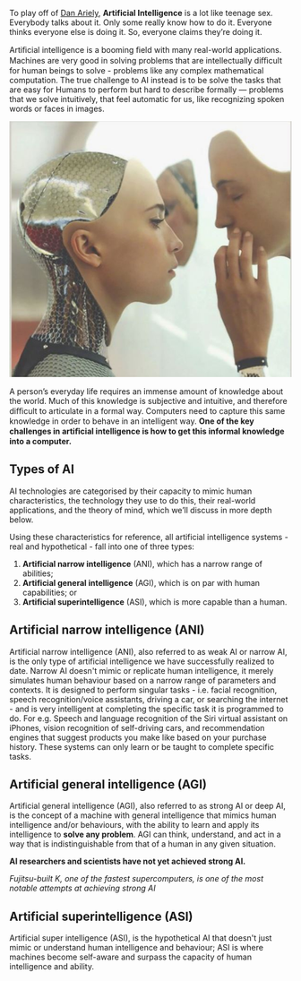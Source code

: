 To play off of [Dan Ariely](https://www.facebook.com/dan.ariely/posts/904383595868), **Artificial Intelligence** is a lot like teenage sex. Everybody talks about it. Only some really know how to do it. Everyone thinks everyone else is doing it. So, everyone claims they’re doing it.

Artiﬁcial intelligence is a booming ﬁeld with many real-world applications. Machines are very good in solving problems that are intellectually diﬃcult for human beings to solve - 
problems like any complex mathematical computation. The true challenge to AI instead is to be solve the tasks that are easy for Humans to perform but hard to describe
formally —  problems that we solve intuitively, that feel automatic for us, like recognizing spoken words or faces in images.

![Ex-Machina](/assets/img/Capture-Exmachina.JPG)

A person’s everyday life requires an immense amount of knowledge about the world. Much of this knowledge is subjective and intuitive, and therefore diﬃcult to articulate in a formal way. Computers need to capture this same knowledge in order to behave in an intelligent way. **One of the key challenges in artiﬁcial intelligence is how to get this informal knowledge into a computer.**
 
<h2 id="types- of -AI">Types of AI</h2>
 
AI technologies are categorised by their capacity to mimic human characteristics, the technology they use to do this, their real-world applications, and the theory of mind, which we’ll discuss in more depth below.

Using these characteristics for reference, all artificial intelligence systems - real and hypothetical - fall into one of three types:

1. **Artificial narrow intelligence** (ANI), which has a narrow range of abilities;
2. **Artificial general intelligence** (AGI), which is on par with human capabilities; or
3. **Artificial superintelligence** (ASI), which is more capable than a human.

## **Artificial narrow intelligence** (ANI)
Artificial narrow intelligence (ANI), also referred to as weak AI or narrow AI, is the only type of artificial intelligence we have successfully realized to date. Narrow AI doesn't mimic or replicate human intelligence, it merely simulates human behaviour based on a narrow range of parameters and contexts. It is designed to perform singular tasks - i.e. facial recognition, speech recognition/voice assistants, driving a car, or searching the internet - and is very intelligent at completing the specific task it is programmed to do.
For e.g. Speech and language recognition of the Siri virtual assistant on iPhones, vision recognition of self-driving cars, and recommendation engines that suggest products you make like based on your purchase history. These systems can only learn or be taught to complete specific tasks.

## **Artificial general intelligence** (AGI)
Artificial general intelligence (AGI), also referred to as strong AI or deep AI, is the concept of a machine with general intelligence that mimics human intelligence and/or behaviours, with the ability to learn and apply its intelligence to **solve any problem**. AGI can think, understand, and act in a way that is indistinguishable from that of a human in any given situation. 

**AI researchers and scientists have not yet achieved strong AI.**

*Fujitsu-built K, one of the fastest supercomputers, is one of the most notable attempts at achieving strong AI*

## **Artificial superintelligence** (ASI)
Artificial super intelligence (ASI), is the hypothetical AI that doesn't just mimic or understand human intelligence and behaviour; ASI is where machines become self-aware and surpass the capacity of human intelligence and ability. 
